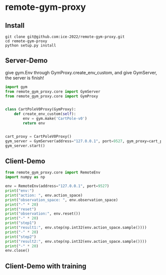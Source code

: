 # remote-gym-proxy

## Install
```shell
git clone git@github.com:ice-2022/remote-gym-proxy.git
cd remote-gym-proxy
python setup.py install
```

## Server-Demo
give gym.Env through GymProxy.create_env_custom, and give GymServer, the server is finish!
```python
import gym
from remote_gym_proxy.core import GymServer
from remote_gym_proxy.core import GymProxy


class CartPoleV0Proxy(GymProxy):
    def create_env_custom(self):
        env = gym.make('CartPole-v0')
        return env


cart_proxy = CartPoleV0Proxy()
gym_server = GymServer(address="127.0.0.1", port=9527, gym_proxy=cart_proxy)
gym_server.start()

```

## Client-Demo

```python
from remote_gym_proxy.core import RemoteEnv
import numpy as np

env = RemoteEnv(address="127.0.0.1", port=9527)
print("env:")
print("action: ", env.action_space)
print("observation_space: ", env.observation_space)
print("-" * 20)
print("reset")
print("observation:", env.reset())
print("-" * 20)
print("step1")
print("result1:", env.step(np.int32(env.action_space.sample())))
print("-" * 20)
print("step2")
print("result2:", env.step(np.int32(env.action_space.sample())))
print("-" * 20)
env.close()
```

## Client-Demo with training
